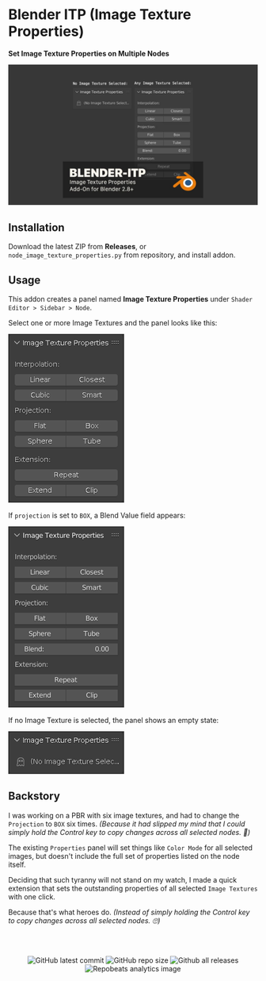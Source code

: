 # Blender ITP (Image Texture Properties)

**Set Image Texture Properties on Multiple Nodes**

![Blender ITP](https://github.com/don1138/blender-itp/blob/main/imx/blender-itp.jpg)

## Installation

Download the latest ZIP from **Releases**, or `node_image_texture_properties.py` from repository, and install addon.

## Usage

This addon creates a panel named **Image Texture Properties** under ``Shader Editor > Sidebar > Node``.

Select one or more Image Textures and the panel looks like this:

![Blender ITP Active](https://github.com/don1138/blender-itp/blob/main/imx/itp-panel.png)

If `projection` is set to `BOX`, a Blend Value field appears:

![Blender ITP Active Box Blend](https://github.com/don1138/blender-itp/blob/main/imx/itp-panel-box-blend.png)

If no Image Texture is selected, the panel shows an empty state:

![Blender ITP Null](https://github.com/don1138/blender-itp/blob/main/imx/itp-panel-null.png)

## Backstory

I was working on a PBR with six image textures, and had to change the `Projection` to `BOX` six times. *(Because it had slipped my mind that I could simply hold the Control key to copy changes across all selected nodes. 🤔)*

The existing `Properties` panel will set things like `Color Mode` for all selected images, but doesn't include the full set of properties listed on the node itself.

Deciding that such tyranny will not stand on my watch, I made a quick extension that sets the outstanding properties of all selected `Image Textures` with one click.

Because that's what heroes do. *(Instead of simply holding the Control key to copy changes across all selected nodes. 🙄)*

<br><br>

<p align="center">
  <img alt="GitHub latest commit" src="https://img.shields.io/github/last-commit/don1138/blender-itp">
  <img alt="GitHub repo size" src="https://img.shields.io/github/repo-size/don1138/blender-itp">
  <img alt="Github all releases" src="https://img.shields.io/github/downloads/don1138/blender-itp/total.svg"><br>
  <img src="https://repobeats.axiom.co/api/embed/c0e3e1855d0f7003c53943d3efcfa0fc8f9d853f.svg" alt="Repobeats analytics image">
</p>
